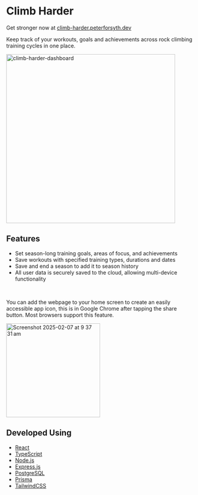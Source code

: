 # Climb Harder

Get stronger now at [climb-harder.peterforsyth.dev](https://climb-harder.peterforsyth.dev/)

Keep track of your workouts, goals and achievements across rock climbing training cycles in one place.

<img width="450" alt="climb-harder-dashboard" src="https://github.com/user-attachments/assets/e79637d4-d0a7-4c1c-ab53-1400fa6359c4" />

## Features
- Set season-long training goals, areas of focus, and achievements
- Save workouts with specified training types, durations and dates
- Save and end a season to add it to season history
- All user data is securely saved to the cloud, allowing multi-device functionality
</br>

You can add the webpage to your home screen to create an easily accessible app icon, this is in Google Chrome after tapping the share button. Most browsers support this feature.


<img width="250" alt="Screenshot 2025-02-07 at 9 37 31 am" src="https://github.com/user-attachments/assets/6acd7c81-2270-4d2b-9d8f-accc5b86c9b8" />


## Developed Using
- [React](https://react.dev/)
- [TypeScript](https://www.typescriptlang.org/)
- [Node.js](https://nodejs.org/en)
- [Express.js](https://expressjs.com/)
- [PostgreSQL](https://www.postgresql.org/)
- [Prisma](https://www.prisma.io/)
- [TailwindCSS](https://tailwindcss.com/)
